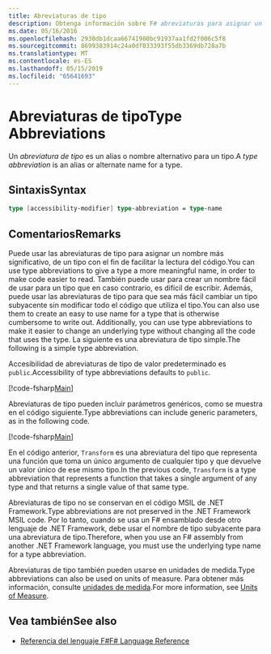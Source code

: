 ```yaml
---
title: Abreviaturas de tipo
description: Obtenga información sobre F# abreviaturas para asignar un nombre más significativo de un tipo con el fin de facilitar la lectura del código de tipo.
ms.date: 05/16/2016
ms.openlocfilehash: 2930db1dcaa66741900bc91937aa1fd2f006c5f8
ms.sourcegitcommit: 8699383914c24a0df033393f55db3369db728a7b
ms.translationtype: MT
ms.contentlocale: es-ES
ms.lasthandoff: 05/15/2019
ms.locfileid: "65641693"
---
```

# <a name="type-abbreviations"></a><span data-ttu-id="e38fe-103">Abreviaturas de tipo</span><span class="sxs-lookup"><span data-stu-id="e38fe-103">Type Abbreviations</span></span>

<span data-ttu-id="e38fe-104">Un *abreviatura de tipo* es un alias o nombre alternativo para un tipo.</span><span class="sxs-lookup"><span data-stu-id="e38fe-104">A *type abbreviation* is an alias or alternate name for a type.</span></span>

## <a name="syntax"></a><span data-ttu-id="e38fe-105">Sintaxis</span><span class="sxs-lookup"><span data-stu-id="e38fe-105">Syntax</span></span>

```fsharp
type [accessibility-modifier] type-abbreviation = type-name
```

## <a name="remarks"></a><span data-ttu-id="e38fe-106">Comentarios</span><span class="sxs-lookup"><span data-stu-id="e38fe-106">Remarks</span></span>

<span data-ttu-id="e38fe-107">Puede usar las abreviaturas de tipo para asignar un nombre más significativo, de un tipo con el fin de facilitar la lectura del código.</span><span class="sxs-lookup"><span data-stu-id="e38fe-107">You can use type abbreviations to give a type a more meaningful name, in order to make code easier to read.</span></span> <span data-ttu-id="e38fe-108">También puede usar para crear un nombre fácil de usar para un tipo que en caso contrario, es difícil de escribir. Además, puede usar las abreviaturas de tipo para que sea más fácil cambiar un tipo subyacente sin modificar todo el código que utiliza el tipo.</span><span class="sxs-lookup"><span data-stu-id="e38fe-108">You can also use them to create an easy to use name for a type that is otherwise cumbersome to write out. Additionally, you can use type abbreviations to make it easier to change an underlying type without changing all the code that uses the type.</span></span> <span data-ttu-id="e38fe-109">La siguiente es una abreviatura de tipo simple.</span><span class="sxs-lookup"><span data-stu-id="e38fe-109">The following is a simple type abbreviation.</span></span>

<span data-ttu-id="e38fe-110">Accesibilidad de abreviaturas de tipo de valor predeterminado es `public`.</span><span class="sxs-lookup"><span data-stu-id="e38fe-110">Accessibility of type abbreviations defaults to `public`.</span></span>

[!code-fsharp[Main](../../../samples/snippets/fsharp/lang-ref-1/snippet2301.fs)]

<span data-ttu-id="e38fe-111">Abreviaturas de tipo pueden incluir parámetros genéricos, como se muestra en el código siguiente.</span><span class="sxs-lookup"><span data-stu-id="e38fe-111">Type abbreviations can include generic parameters, as in the following code.</span></span>

[!code-fsharp[Main](../../../samples/snippets/fsharp/lang-ref-1/snippet2302.fs)]

<span data-ttu-id="e38fe-112">En el código anterior, `Transform` es una abreviatura del tipo que representa una función que toma un único argumento de cualquier tipo y que devuelve un valor único de ese mismo tipo.</span><span class="sxs-lookup"><span data-stu-id="e38fe-112">In the previous code, `Transform` is a type abbreviation that represents a function that takes a single argument of any type and that returns a single value of that same type.</span></span>

<span data-ttu-id="e38fe-113">Abreviaturas de tipo no se conservan en el código MSIL de .NET Framework.</span><span class="sxs-lookup"><span data-stu-id="e38fe-113">Type abbreviations are not preserved in the .NET Framework MSIL code.</span></span> <span data-ttu-id="e38fe-114">Por lo tanto, cuando se usa un F# ensamblado desde otro lenguaje de .NET Framework, debe usar el nombre de tipo subyacente para una abreviatura de tipo.</span><span class="sxs-lookup"><span data-stu-id="e38fe-114">Therefore, when you use an F# assembly from another .NET Framework language, you must use the underlying type name for a type abbreviation.</span></span>

<span data-ttu-id="e38fe-115">Abreviaturas de tipo también pueden usarse en unidades de medida.</span><span class="sxs-lookup"><span data-stu-id="e38fe-115">Type abbreviations can also be used on units of measure.</span></span> <span data-ttu-id="e38fe-116">Para obtener más información, consulte [unidades de medida](units-of-measure.md).</span><span class="sxs-lookup"><span data-stu-id="e38fe-116">For more information, see [Units of Measure](units-of-measure.md).</span></span>

## <a name="see-also"></a><span data-ttu-id="e38fe-117">Vea también</span><span class="sxs-lookup"><span data-stu-id="e38fe-117">See also</span></span>

- [<span data-ttu-id="e38fe-118">Referencia del lenguaje F#</span><span class="sxs-lookup"><span data-stu-id="e38fe-118">F# Language Reference</span></span>](index.md)
